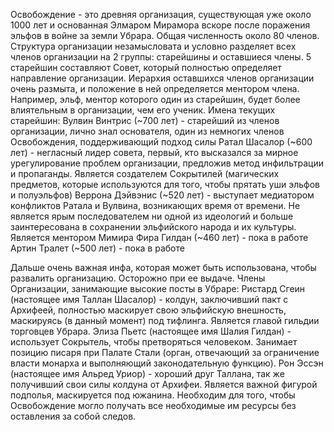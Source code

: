Освобождение - это древняя организация, существующая уже около 1000 лет и основанная Элмаром Мирамора вскоре после поражения эльфов в войне за земли Убрара. Общая численность около 80 членов.
Структура организации незамысловата и условно разделяет всех членов организации на 2 группы: старейшины и оставшиеся члены. 5 старейшин составляют Совет, который полностью определяет направление организации.
Иерархия оставшихся членов организации очень размыта, и положение в ней определяется ментором члена. Например, эльф, ментор которого один из старейшин, будет более влиятельным в организации, чем его ученик.
Имена текущих старейшин:
Вулвин Винтрис (~700 лет) - старейший из членов организации, лично знал основателя, один из немногих членов Освобождения, поддерживающий подход силы
Ратал Шасалор (~600 лет) - негласный лидер совета, первый, кто высказался за мирное урегулирование проблем организации, предложив метод инфильтрации и пропаганды. Является создателем Сокрытилей (магических предметов, которые используются для того, чтобы прятать уши эльфов и полуэльфов)
Веррона Дэйвэнис (~520 лет) - выступает медиатором конфликтов Ратала и Вулвина, возникающих время от времени. Не является ярым последователем ни одной из идеологий и больше заинтересована в сохранении эльфийского народа и их культуры. Является ментором Мимира
Фира Гилдан (~460 лет) - пока в работе
Артин Тралет (~500 лет) - пока в работе

Дальше очень важная инфа, которая может быть использована, чтобы развалить организацию. Осторожно при ее выдаче.
Члены Организации, занимающие высокие посты в Убраре:
Ристард Сгеин (настоящее имя Таллан Шасалор) - колдун, заключивший пакт с Архифеей, полностью маскирует свою эльфийскую внешность, маскируясь (в данный момент) под тифлинга. Является главой гильдии торговцев Убрара.
Элиза Пьетс (настоящее имя Шалия Гилдан) - использует Сокрытель, чтобы претворяться человеком. Занимает позицию писаря при Палате Стали (орган, отвечающий за ограничение власти монарха и выполняющий законодательную функцию).
Рон Эссэн (настоящее имя Альред Уриор) - хороший друг Таллана, так же получивший свои силы колдуна от Архифеи. Является важной фигурой подполья, маскируется под южанина. Необходим для того, чтобы Освобождение могло получать все необходимые им ресурсы без оставления за собой следов.